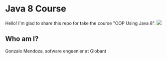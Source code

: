 # Java 8 Course
Hello! I'm glad to share this repo for take the course "OOP Using Java 8".
![](https://leverageedu.com/blog/wp-content/uploads/2019/10/BBA-MBA-Integrated-Course.png)

## Who am I?
Gonzalo Mendoza, sofware engeenier at Globant